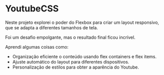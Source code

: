# YoutubeCSS
Neste projeto explorei o poder do Flexbox para criar um layout responsivo, que se adapta a diferentes tamanhos de tela. 

Foi um desafio empolgante, mas o resultado final ficou incrível.

Aprendi algumas coisas como: 
- Organização eficiente o conteúdo usando flex containers e flex items.
- Ajuste automático do layout para diferentes dispositivos.
- Personalização de estilos para obter a aparência do Youtube. 
